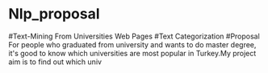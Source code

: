 # Nlp_proposal
#Text-Mining From Universities Web Pages
#Text Categorization
#Proposal
For people who graduated from university and wants to do master degree, it's good to know which universities are most popular in Turkey.My project aim is to find out which univ

